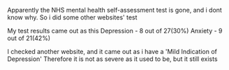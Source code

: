 Apparently the NHS mental health self-assessment test is gone, and i dont know why. So i did some other websites' test

My test results came out as this
Depression - 8 out of 27(30%)
Anxiety -  9 out of 21(42%)

I checked another website, and it came out as i have a 'Mild Indication of Depression'
Therefore it is not as severe as it used to be, but it still exists
